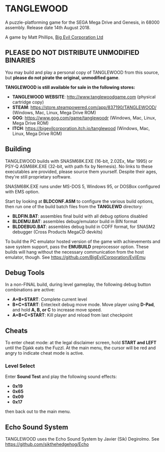# TANGLEWOOD
A puzzle-platforming game for the SEGA Mega Drive and Genesis, in 68000 assembly. Release date 14th August 2018.

A game by Matt Phillips, [Big Evil Corporation Ltd](http://www.bigevilcorporation.co.uk)

## **PLEASE DO NOT DISTRIBUTE UNMODIFIED BINARIES**
You may build and play a personal copy of TANGLEWOOD from this source, but **please do not pirate the original, unmodified game**.

**TANGLEWOOD is still available for sale in the following stores:**

- **TANGLEWOOD WEBSITE**: http://www.tanglewoodgame.com (physical cartridge copy)
- **STEAM**: https://store.steampowered.com/app/837190/TANGLEWOOD/ (Windows, Mac, Linux, Mega Drive ROM)
- **GOG**: https://www.gog.com/game/tanglewoodr (Windows, Mac, Linux, Mega Drive ROM)
- **ITCH**: https://bigevilcorporation.itch.io/tanglewood (Windows, Mac, Linux, Mega Drive ROM)

## Building

TANGLEWOOD builds with SNASM68K.EXE (16-bit, 2.02Ex, Mar 1995) or PSY-Q ASM68K.EXE (32-bit, with path fix by Nemesis). No links to these executables are provided, please source them yourself. Despite their ages, they're still proprietary software.

SNASM68K.EXE runs under MS-DOS 5, Windows 95, or DOSBox configured with EMS option.

Start by looking at **BLDCONF.ASM** to configure the various build options, then run one of the build batch files from the **TANGLEWD** directory:

- **BLDFIN.BAT**: assembles final build with all debug options disabled
- **BLDEMU.BAT**: assembles debug/emulator build in BIN format
- **BLDDEBUG.BAT**: assembles debug build in COFF format, for SNASM2 debugger (Cross Products MegaCD devkits)

To build the PC emulator hosted version of the game with achievements and save system support, pass the **EMUBUILD** preprocessor option. These builds will hang without the necessary communication from the host emulator, though. See https://github.com/BigEvilCorporation/EvilEmu

## Debug Tools

In a non-FINAL build, during level gameplay, the following debug button combinations are active:

- **A+B+START**: Complete current level
- **B+C+START**: Enter/exit debug move mode. Move player using **D-Pad**, and hold **A, B, or C** to increase move speed.
- **A+B+C+START**: Kill player and reload from last checkpoint

## Cheats

To enter cheat mode: at the legal disclaimer screen, hold **START and LEFT** until the Djakk eats the Fuzzl. At the main menu, the cursor will be red and angry to indicate cheat mode is active.

### Level Select

Enter **Sound Test** and play the following sound effects:

- **0x19**
- **0x65**
- **0x09**
- **0x17**

then back out to the main menu.

## Echo Sound System

TANGLEWOOD uses the Echo Sound System by Javier (Sik) Degirolmo. See https://github.com/sikthehedgehog/Echo
